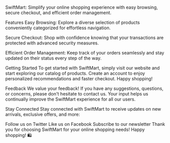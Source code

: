 SwiftMart: Simplify your online shopping experience with easy browsing, secure checkout, and efficient order management.

Features
Easy Browsing: Explore a diverse selection of products conveniently categorized for effortless navigation.

Secure Checkout: Shop with confidence knowing that your transactions are protected with advanced security measures.

Efficient Order Management: Keep track of your orders seamlessly and stay updated on their status every step of the way.

Getting Started
To get started with SwiftMart, simply visit our website and start exploring our catalog of products. Create an account to enjoy personalized recommendations and faster checkout. Happy shopping!

Feedback
We value your feedback! If you have any suggestions, questions, or concerns, please don't hesitate to contact us. Your input helps us continually improve the SwiftMart experience for all our users.

Stay Connected
Stay connected with SwiftMart to receive updates on new arrivals, exclusive offers, and more:

Follow us on Twitter
Like us on Facebook
Subscribe to our newsletter
Thank you for choosing SwiftMart for your online shopping needs! Happy shopping! 🛍️
